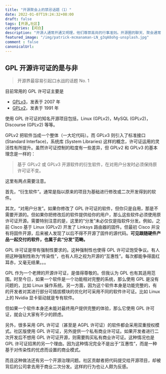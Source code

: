 ```yaml
---
title: "开源聚会上的禁忌话题（1）"
date: 2022-01-07T19:24:32+08:00
draft: false
tags: [开源,社区]
categories: [闲白]
description: "开源人通常开通又明理，他们尊崇高尚的行事准则。开源圈的聊天、聚会通常充满了平和友善的气氛。除非，你提起了这些话题。"
featured_image: "/img/patrick-mcmanaman-LN_g3qA8ohg-unsplash.jpg"
comment : false
canonicalUrl: 
---
```


## GPL 开源许可证的是与非

> 开源界最容易引起口水战的话题 No. 1

目前常用的 GPL 许可证主要是

- [GPLv3](https://www.gnu.org/licenses/gpl-3.0.html)，发表于 2007 年
- [GPLv2](https://www.gnu.org/licenses/old-licenses/gpl-2.0.html)，发表于 1991 年

使用 GPL 许可证的知名开源项目包括，Linux (GPLv2)，MySQL (GPLv2)，Discourse (GPLv2) 等等。

GPLv2 把软件当成一个整体（一大坨代码）。而 GPLv3 则引入了标准接口 (Standard Interface)，系统库 (System Libraries) 这样的概念，许可证运用的灵活性有所提升。虽然许可证控制的粒度有一些差异，但 GPLv2 和 GPLv3 的基本理念是一样的：

> 基于 GPLv2 或 GPLv3 开源软件的衍生软件，在对用户分发时必须保持原许可证不变。

这里有两点需要注意。

首先，“衍生软件”。通常是指以原来的项目为基础进行修改或二次开发得到的软件。

其次，“对用户分发”。如果你修改了 GPL 许可证的软件，但你只是自用，那是不需要开源的。但如果你把修改后的软件提供给你的用户，那么这些软件必须使用原许可证开源。需要特别注意的是，这里的“分发”未必仅仅是指软件分发。例如，之前 Cisco 基于 Linux (GPLv2) 开发了 Linksys 路由器的固件。但最初 Cisco 并没有将固件开源，后来被人发现了以后不得不开源了固件的源代码。**可见跟随硬件产品一起交付的软件，也属于此“分发”范畴。**

GPL 许可证是带有强制性要求的。这种强制性也使得 GPL 许可证饱受争议。有人把这种强制性称为“传染性”，也有人将之视为开源的“互惠性”。每次都能争得面红耳赤，又毫无结果。。。

GPL 作为一个老牌的开源许可证，是值得尊敬的。但我认为 GPL 也有其适用范围。时至今日，如果一个软件是一个功能相对完整的系统，那么使用 GPL 是没有问题的，比如 Linux 操作系统。另一方面，因为这个软件本身是功能完整的，有的开发者对其进行部分可插拔模块的优化时可采用不同的软件许可证。比如 Linux 上的 Nvidia 显卡驱动就是专有软件。

但如果一个软件本身还未能对最终用户提供完整的体验，那么它使用 GPL 许可证，就会让大家有不少的顾虑。

另外，很多采用 GPL 许可证（甚至是 AGPL 许可证）的软件都会采用双重授权模式。社区版使用 GPL 许可证，另外提供一个私有商业许可证。如果开发者进行二次开发后不想用 GPL 许可证开源，则需要购买私有商业许可证。这种情况也是 GPL 许可证招黑的另一个理由。因为这种情况完全不是出于“互惠性”，而是一种基于对传染性的忧虑而设置的商业模式。

而且这种做法还有另一个开源治理问题。社区贡献者把代码提交给开源项目，却被背后的公司拿去用于商业二次分发。这样的行为也让人颇为反感。

